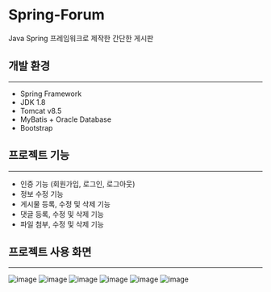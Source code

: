 # Spring-Forum
Java Spring 프레임워크로 제작한 간단한 게시판

## 개발 환경
---
- Spring Framework
- JDK 1.8
- Tomcat v8.5
- MyBatis + Oracle Database
- Bootstrap

## 프로젝트 기능
---

- 인증 기능 (회원가입, 로그인, 로그아웃)
- 정보 수정 기능
- 게시물 등록, 수정 및 삭제 기능
- 댓글 등록, 수정 및 삭제 기능
- 파일 첨부, 수정 및 삭제 기능

## 프로젝트 사용 화면
---

![image](https://user-images.githubusercontent.com/55977034/112080594-a0f28a80-8bc5-11eb-9c09-4bb94f7fbc43.png)
![image](https://user-images.githubusercontent.com/55977034/112080617-a94ac580-8bc5-11eb-965f-94320c3d67ac.png)
![image](https://user-images.githubusercontent.com/55977034/112080630-aea81000-8bc5-11eb-84a0-00c4dd4c9adf.png)
![image](https://user-images.githubusercontent.com/55977034/112080679-c2537680-8bc5-11eb-95f4-567bed879af8.png)
![image](https://user-images.githubusercontent.com/55977034/112080734-d7300a00-8bc5-11eb-92f2-958005c85f95.png)
![image](https://user-images.githubusercontent.com/55977034/112080752-df884500-8bc5-11eb-8b08-34aed5c8882a.png)
